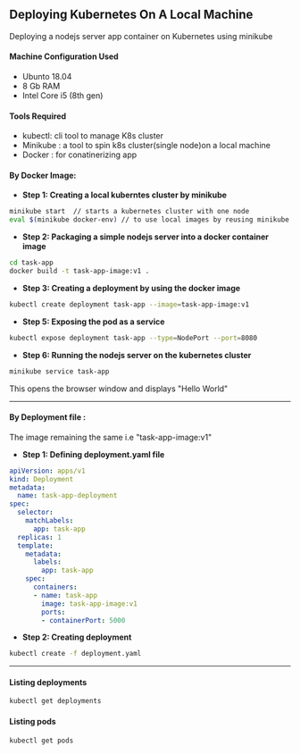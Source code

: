 ## Deploying Kubernetes On A Local Machine

Deploying a nodejs server app container on Kubernetes using minikube
#### Machine Configuration Used
* Ubunto 18.04
* 8 Gb RAM
* Intel Core i5 (8th gen)

#### Tools Required
* kubectl: cli tool to manage K8s cluster
* Minikube :  a tool to spin k8s cluster(single node)on a local machine
* Docker : for conatinerizing app

#### By Docker Image:
* **Step 1: Creating a local kuberntes cluster by minikube**
```bash
minikube start  // starts a kubernetes cluster with one node
eval $(minikube docker-env) // to use local images by reusing minikube's buolt in docker-daemon
```
* **Step 2: Packaging a simple nodejs server into a docker container image**
```bash
cd task-app
docker build -t task-app-image:v1 .
```
* **Step 3: Creating a deployment by using the docker image**
```bash
kubectl create deployment task-app --image=task-app-image:v1
```
* **Step 5: Exposing the pod as a service**
```bash
kubectl expose deployment task-app --type=NodePort --port=8080
```
* **Step 6: Running the nodejs server on the kubernetes cluster**
```bash
minikube service task-app
```
This opens the browser window and displays "Hello World"

---------------------------

#### By Deployment file : 
The image remaining the same i.e "task-app-image:v1"
* **Step 1: Defining deployment.yaml file**
```yaml
apiVersion: apps/v1
kind: Deployment
metadata:
  name: task-app-deployment
spec:
  selector:
    matchLabels:
      app: task-app
  replicas: 1
  template:
    metadata:
      labels:
        app: task-app
    spec:
      containers:
      - name: task-app
        image: task-app-image:v1
        ports:
        - containerPort: 5000
```
* **Step 2: Creating deployment**
```bash
kubectl create -f deployment.yaml
```
----------------------

#### Listing deployments
```bash
kubectl get deployments
```


#### Listing pods
```bash
kubectl get pods
```
